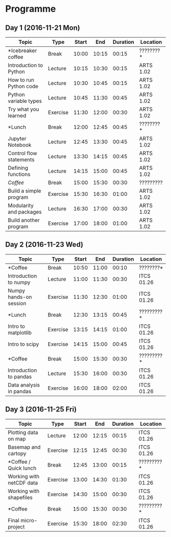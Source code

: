 # Programme
## Day 1 (2016-11-21 Mon)
| Topic                     | Type     | Start | End   | Duration | Location  |
|---------------------------|----------|-------|-------|----------|-----------|
| *Icebreaker coffee        | Break    | 10:00 | 10:15 | 00:15    | ????????* |
| Introduction to Python    | Lecture  | 10:15 | 10:30 | 00:15    | ARTS 1.02 |
| How to run Python code    | Lecture  | 10:30 | 10:45 | 00:15    | ARTS 1.02 |
| Python variable types     | Lecture  | 10:45 | 11:30 | 00:45    | ARTS 1.02 |
| Try what you learned      | Exercise | 11:30 | 12:00 | 00:30    | ARTS 1.02 |
| *Lunch                    | Break    | 12:00 | 12:45 | 00:45    | ????????* |
| Jupyter Notebook          | Lecture  | 12:45 | 13:30 | 00:45    | ARTS 1.02 |
| Control flow statements   | Lecture  | 13:30 | 14:15 | 00:45    | ARTS 1.02 |
| Defining functions        | Lecture  | 14:15 | 15:00 | 00:45    | ARTS 1.02 |
| *Coffee*                  | Break    | 15:00 | 15:30 | 00:30    | ????????? |
| Build a simple program    | Exercise | 15:30 | 16:30 | 01:00    | ARTS 1.02 |
| Modularity and packages   | Lecture  | 16:30 | 17:00 | 00:30    | ARTS 1.02 |
| Build another program     | Exercise | 17:00 | 18:00 | 01:00    | ARTS 1.02 |

## Day 2 (2016-11-23 Wed)
| Topic                     | Type     | Start | End   | Duration | Location   |
|---------------------------|----------|-------|-------|----------|------------|
| *Coffee                   | Break    | 10:50 | 11:00 | 00:10    | ????????*  |
| Introduction to numpy     | Lecture  | 11:00 | 11:30 | 00:30    | ITCS 01.26 |
| Numpy hands-on session    | Exercise | 11:30 | 12:30 | 01:00    | ITCS 01.26 |
| *Lunch                    | Break    | 12:30 | 13:15 | 00:45    | ?????????* |
| Intro to matplotlib       | Exercise | 13:15 | 14:15 | 01:00    | ITCS 01.26 |
| Intro to scipy            | Exercise | 14:15 | 15:00 | 00:45    | ITCS 01.26 |
| *Coffee                   | Break    | 15:00 | 15:30 | 00:30    | ?????????* |
| Introduction to pandas    | Lecture  | 15:30 | 16:00 | 00:30    | ITCS 01.26 |
| Data analysis in pandas   | Exercise | 16:00 | 18:00 | 02:00    | ITCS 01.26 |

## Day 3 (2016-11-25 Fri)
| Topic                     | Type     | Start | End   | Duration | Location   |
|---------------------------|----------|-------|-------|----------|------------|
| Plotting data on map      | Lecture  | 12:00 | 12:15 | 00:15    | ITCS 01.26 | 
| Basemap and cartopy       | Exercise | 12:15 | 12:45 | 00:30    | ITCS 01.26 |
| *Coffee / Quick lunch     | Break    | 12:45 | 13:00 | 00:15    | ?????????* |
| Working with netCDF data  | Exercise | 13:00 | 14:30 | 01:30    | ITCS 01.26 |
| Working with shapefiles   | Exercise | 14:30 | 15:00 | 00:30    | ITCS 01.26 |
| *Coffee                   | Break    | 15:00 | 15:30 | 00:30    | ?????????* |
| Final micro-project       | Exercise | 15:30 | 18:00 | 02:30    | ITCS 01.26 |
